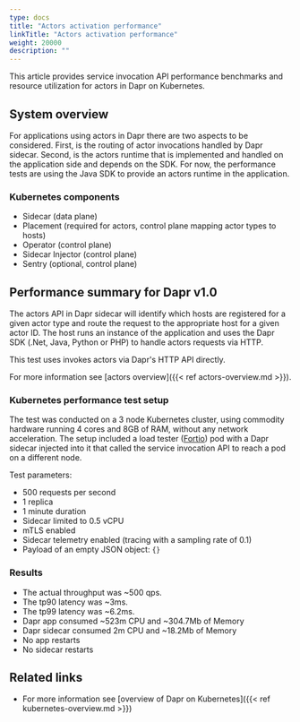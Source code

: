 ```yaml
---
type: docs
title: "Actors activation performance"
linkTitle: "Actors activation performance"
weight: 20000
description: ""
---
```


This article provides service invocation API performance benchmarks and resource utilization for actors in Dapr on Kubernetes.

## System overview

For applications using actors in Dapr there are two aspects to be considered. First, is the routing of actor invocations handled by Dapr sidecar. Second, is the actors runtime that is implemented and handled on the application side and depends on the SDK. For now, the performance tests are using the Java SDK to provide an actors runtime in the application.

### Kubernetes components

* Sidecar (data plane)
* Placement (required for actors, control plane mapping actor types to hosts)
* Operator (control plane)
* Sidecar Injector (control plane)
* Sentry (optional, control plane)

## Performance summary for Dapr v1.0

The actors API in Dapr sidecar will identify which hosts are registered for a given actor type and route the request to the appropriate host for a given actor ID. The host runs an instance of the application and uses the Dapr SDK (.Net, Java, Python or PHP) to handle actors requests via HTTP.

This test uses invokes actors via Dapr's HTTP API directly.

For more information see [actors overview]({{< ref actors-overview.md >}}).

### Kubernetes performance test setup

The test was conducted on a 3 node Kubernetes cluster, using commodity hardware running 4 cores and 8GB of RAM, without any network acceleration. The setup included a load tester ([Fortio](https://github.com/fortio/fortio)) pod with a Dapr sidecar injected into it that called the service invocation API to reach a pod on a different node.

Test parameters:

* 500 requests per second
* 1 replica
* 1 minute duration
* Sidecar limited to 0.5 vCPU
* mTLS enabled
* Sidecar telemetry enabled (tracing with a sampling rate of 0.1)
* Payload of an empty JSON object: `{}`

### Results

* The actual throughput was ~500 qps.
* The tp90 latency was ~3ms.
* The tp99 latency was ~6.2ms.
* Dapr app consumed ~523m CPU and ~304.7Mb of Memory
* Dapr sidecar consumed 2m CPU and ~18.2Mb of Memory
* No app restarts
* No sidecar restarts

## Related links
* For more information see [overview of Dapr on Kubernetes]({{< ref kubernetes-overview.md >}})
